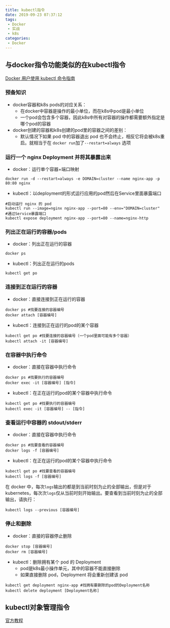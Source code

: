 ```yaml
---
title: kubectl指令
date: 2019-09-23 07:37:12
tags: 
 - Docker
 - 实战
 - k8s
categories: 
 - Docker
---
```


## 与docker指令功能类似的在kubectl指令

[Docker 用户使用 kubectl 命令指南](https://kubernetes.io/zh/docs/reference/kubectl/docker-cli-to-kubectl/)

### 预备知识

* docker容器和k8s pods的对应关系：
  * 在docker中容器是操作的最小单位，而在k8s中pod是最小单位
  * 一个pod会包含多个容器，因此k8s中所有对容器的操作都需要额外指定是哪个pod的容器
* docker创建的容器和k8s创建的pod里的容器之间的差别：
  * 默认情况下如果 pod 中的容器退出 pod 也不会终止，相反它将会被k8s重启。就相当于在 `docker run`加了`--restart=always` 选项

### 运行一个 nginx Deployment 并将其暴露出来

* docker：运行单个容器+端口映射

```shell
docker run -d --restart=always -e DOMAIN=cluster --name nginx-app -p 80:80 nginx
```

* kubectl：以deployment的形式运行应用的pod然后在Service里面暴露端口

```shell
#启动运行 nginx 的 pod
kubectl run --image=nginx nginx-app --port=80 --env="DOMAIN=cluster"
#通过Service暴露端口
kubectl expose deployment nginx-app --port=80 --name=nginx-http
```

### 列出正在运行的容器/pods

* docker：列出正在运行的容器

```shell
docker ps
```

* kubectl：列出正在运行的pods

```shell
kubectl get po
```

### 连接到正在运行的容器

* docker：直接连接到正在运行的容器

```shell
docker ps #找要连接的容器编号
docker attach [容器编号]
```

* kubectl：连接到正在运行的pod的某个容器

```shell
kubectl get po #找要连接的容器编号（一个pod里面可能有多个容器）
kubectl attach -it [容器编号]
```

### 在容器中执行命令

* docker：直接在容器中执行命令

```shell
docker ps #找要执行的容器编号
docker exec -it [容器编号] [指令]
```

* kubectl：在正在运行的pod的某个容器中执行命令

```shell
kubectl get po #找要执行的容器编号
kubectl exec -it [容器编号] -- [指令]
```

### 查看运行中容器的 stdout/stderr

* docker：直接在容器中执行命令

```shell
docker ps #找要查看的容器编号
docker logs -f [容器编号]
```

* kubectl：在正在运行的pod的某个容器中执行命令

```shell
kubectl get po #找要查看的容器编号
kubectl logs -f [容器编号]
```

在 docker 中，每次`logs`输出的都是到当前时刻为止的全部输出，但是对于 kubernetes，每次次`logs`仅从当前时刻开始输出。要查看到当前时刻为止的全部输出，请执行：

```shell
kubectl logs --previous [容器编号]
```

### 停止和删除

* docker：直接的容器停止删除

```shell
docker stop [容器编号]
docker rm [容器编号]
```

* kubectl：删除拥有某个 pod 的 Deployment
  * pod是k8s最小操作单元，其中的容器不能直接删除
  * 如果直接删除 pod，Deployment 将会重新创建该 pod

```shell
kubectl get deployment nginx-app #找拥有要删除的pod的Deployment名称
kubectl delete deployment [Deployment名称]
```

## kubectl对象管理指令

[官方教程](https://kubernetes.io/zh/docs/tutorials/object-management-kubectl/imperative-object-management-command/)

